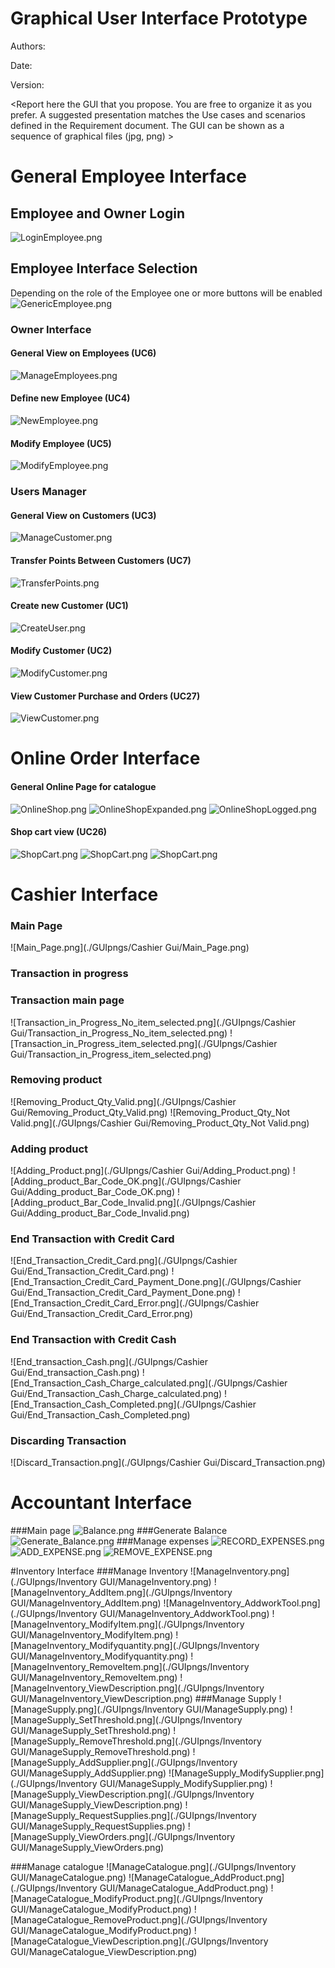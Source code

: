 # Graphical User Interface Prototype  

Authors:

Date:

Version:

\<Report here the GUI that you propose. You are free to organize it as you prefer. A suggested presentation matches the Use cases and scenarios defined in the Requirement document. The GUI can be shown as a sequence of graphical files (jpg, png)  >
# General Employee Interface
## Employee and Owner Login
![LoginEmployee.png](Deliverables/GUIpngs/Login.png)
## Employee Interface Selection
Depending on the role of the Employee one or more buttons will be enabled
![GenericEmployee.png](./GUIpngs/GenericEmployee.png)
### Owner Interface
#### General View on Employees (UC6)
![ManageEmployees.png](./GUIpngs/GenericOwner.png)
#### Define new Employee (UC4)
![NewEmployee.png](./GUIpngs/New_Employee.png)
#### Modify Employee (UC5)
![ModifyEmployee.png](./GUIpngs/ModifyEmployee.png)
### Users Manager
#### General View on Customers (UC3)
![ManageCustomer.png](./GUIpngs/ManageCustomers.png)
#### Transfer Points Between Customers (UC7)
![TransferPoints.png](./GUIpngs/TransferPoints.png)
#### Create new Customer (UC1)
![CreateUser.png](./GUIpngs/NewCustomer.png)
#### Modify Customer (UC2)
![ModifyCustomer.png](./GUIpngs/ModifyCustomer.png)
#### View Customer Purchase and Orders (UC27)
![ViewCustomer.png](./GUIpngs/ViewCustomer.png)

# Online Order Interface
#### General Online Page for catalogue
![OnlineShop.png](./GUIpngs/OnlineShop/OnlineShop.png)
![OnlineShopExpanded.png](./GUIpngs/OnlineShop/OnlineShopExpanded.png)
![OnlineShopLogged.png](./GUIpngs/OnlineShop/OnlineShopLogged.png)
#### Shop cart view (UC26)
![ShopCart.png](./GUIpngs/OnlineShop/ShopCart.png)
![ShopCart.png](./GUIpngs/OnlineShop/ShopCartConfirm.png)
![ShopCart.png](./GUIpngs/OnlineShop/ShopCartFailed.png)

# Cashier Interface

### Main Page
![Main_Page.png](./GUIpngs/Cashier Gui/Main_Page.png)
### Transaction in progress
### Transaction main page
![Transaction_in_Progress_No_item_selected.png](./GUIpngs/Cashier Gui/Transaction_in_Progress_No_item_selected.png)
![Transaction_in_Progress_item_selected.png](./GUIpngs/Cashier Gui/Transaction_in_Progress_item_selected.png)
### Removing product
![Removing_Product_Qty_Valid.png](./GUIpngs/Cashier Gui/Removing_Product_Qty_Valid.png)
![Removing_Product_Qty_Not Valid.png](./GUIpngs/Cashier Gui/Removing_Product_Qty_Not Valid.png)
### Adding product
![Adding_Product.png](./GUIpngs/Cashier Gui/Adding_Product.png)
![Adding_product_Bar_Code_OK.png](./GUIpngs/Cashier Gui/Adding_product_Bar_Code_OK.png)
![Adding_product_Bar_Code_Invalid.png](./GUIpngs/Cashier Gui/Adding_product_Bar_Code_Invalid.png)
### End Transaction with Credit Card
![End_Transaction_Credit_Card.png](./GUIpngs/Cashier Gui/End_Transaction_Credit_Card.png)
![End_Transaction_Credit_Card_Payment_Done.png](./GUIpngs/Cashier Gui/End_Transaction_Credit_Card_Payment_Done.png)
![End_Transaction_Credit_Card_Error.png](./GUIpngs/Cashier Gui/End_Transaction_Credit_Card_Error.png)
### End Transaction with Credit Cash
![End_transaction_Cash.png](./GUIpngs/Cashier Gui/End_transaction_Cash.png)
![End_Transaction_Cash_Charge_calculated.png](./GUIpngs/Cashier Gui/End_Transaction_Cash_Charge_calculated.png)
![End_Transaction_Cash_Completed.png](./GUIpngs/Cashier Gui/End_Transaction_Cash_Completed.png)
### Discarding Transaction
![Discard_Transaction.png](./GUIpngs/Cashier Gui/Discard_Transaction.png)

# Accountant Interface

###Main page
![Balance.png](./GUIpngs/AccountantPNG/Balance.png)
###Generate Balance
![Generate_Balance.png](./GUIpngs/AccountantPNG/Generate_Balance.png)
###Manage expenses
![RECORD_EXPENSES.png](./GUIpngs/AccountantPNG/RECORD_EXPENSES.png)
![ADD_EXPENSE.png](./GUIpngs/AccountantPNG/ADD_EXPENSE.png)
![REMOVE_EXPENSE.png](./GUIpngs/AccountantPNG/ADD_EXPENSE.png)

#Inventory Interface
###Manage Inventory
![ManageInventory.png](./GUIpngs/Inventory GUI/ManageInventory.png)
![ManageInventory_AddItem.png](./GUIpngs/Inventory GUI/ManageInventory_AddItem.png)
![ManageInventory_AddworkTool.png](./GUIpngs/Inventory GUI/ManageInventory_AddworkTool.png)
![ManageInventory_ModifyItem.png](./GUIpngs/Inventory GUI/ManageInventory_ModifyItem.png)
![ManageInventory_Modifyquantity.png](./GUIpngs/Inventory GUI/ManageInventory_Modifyquantity.png)
![ManageInventory_RemoveItem.png](./GUIpngs/Inventory GUI/ManageInventory_RemoveItem.png)
![ManageInventory_ViewDescription.png](./GUIpngs/Inventory GUI/ManageInventory_ViewDescription.png)
###Manage Supply 
![ManageSupply.png](./GUIpngs/Inventory GUI/ManageSupply.png)
![ManageSupply_SetThreshold.png](./GUIpngs/Inventory GUI/ManageSupply_SetThreshold.png)
![ManageSupply_RemoveThreshold.png](./GUIpngs/Inventory GUI/ManageSupply_RemoveThreshold.png)
![ManageSupply_AddSupplier.png](./GUIpngs/Inventory GUI/ManageSupply_AddSupplier.png)
![ManageSupply_ModifySupplier.png](./GUIpngs/Inventory GUI/ManageSupply_ModifySupplier.png)
![ManageSupply_ViewDescription.png](./GUIpngs/Inventory GUI/ManageSupply_ViewDescription.png)
![ManageSupply_RequestSupplies.png](./GUIpngs/Inventory GUI/ManageSupply_RequestSupplies.png)
![ManageSupply_ViewOrders.png](./GUIpngs/Inventory GUI/ManageSupply_ViewOrders.png)

###Manage catalogue
![ManageCatalogue.png](./GUIpngs/Inventory GUI/ManageCatalogue.png)
![ManageCatalogue_AddProduct.png](./GUIpngs/Inventory GUI/ManageCatalogue_AddProduct.png)
![ManageCatalogue_ModifyProduct.png](./GUIpngs/Inventory GUI/ManageCatalogue_ModifyProduct.png)
![ManageCatalogue_RemoveProduct.png](./GUIpngs/Inventory GUI/ManageCatalogue_ModifyProduct.png)
![ManageCatalogue_ViewDescription.png](./GUIpngs/Inventory GUI/ManageCatalogue_ViewDescription.png)






